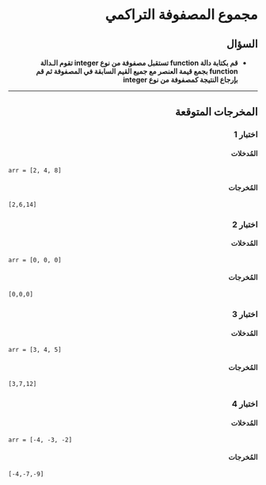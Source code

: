 # <div dir="rtl">مجموع المصفوفة التراكمي</div>

## <div dir="rtl">السؤال</div>

<ul dir="rtl">
<li>
<b>
قم بكتابة دالة function تستقبل مصفوفة من نوع integer تقوم الـدالة function بجمع قيمة العنصر مع جميع القيم السابقة في المصفوفة ثم قم بإرجاع النتيجة كمصفوفة من نوع integer
</b>
</li>
</ul>

---

## <div dir="rtl">المخرجات المتوقعة</div>

### <div dir="rtl">اختبار 1</div>

#### <div dir="rtl">المُدخلات</div>

```text
arr = [2, 4, 8]
```

#### <div dir="rtl">المُخرجات</div>

```text
[2,6,14]
```

### <div dir="rtl">اختبار 2</div>

#### <div dir="rtl">المُدخلات</div>

```text
arr = [0, 0, 0]
```

#### <div dir="rtl">المُخرجات</div>

```text
[0,0,0]
```

### <div dir="rtl">اختبار 3</div>

#### <div dir="rtl">المُدخلات</div>

```text
arr = [3, 4, 5]
```

#### <div dir="rtl">المُخرجات</div>

```text
[3,7,12]
```

### <div dir="rtl">اختبار 4</div>

#### <div dir="rtl">المُدخلات</div>

```text
arr = [-4, -3, -2]
```

#### <div dir="rtl">المُخرجات</div>

```text
[-4,-7,-9]
```